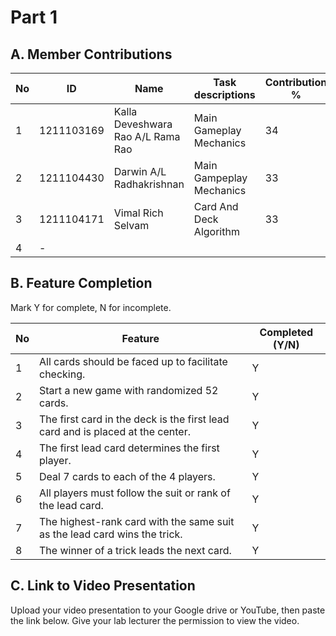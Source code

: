 # Part 1

## A. Member Contributions

No | ID         | Name | Task descriptions | Contribution %
-- | ---------- | ---- | ----------------- | --------------
1  | 1211103169 | Kalla Deveshwara Rao A/L Rama Rao | Main Gameplay Mechanics                 | 34
2  | 1211104430 | Darwin A/L Radhakrishnan |  Main Gampeplay Mechanics                  | 33
3  | 1211104171 | Vimal Rich Selvam |  Card And Deck Algorithm                | 33
4  |     -      |      |                   |


## B. Feature Completion

Mark Y for complete, N for incomplete.

No | Feature                                                                         | Completed (Y/N)
-- | ------------------------------------------------------------------------------- | ---------------
1  | All cards should be faced up to facilitate checking.                            |          Y
2  | Start a new game with randomized 52 cards.                                      |          Y
3  | The first card in the deck is the first lead card and is placed at the center.  |          Y
4  | The first lead card determines the first player.                                |          Y
5  | Deal 7 cards to each of the 4 players.                                          |          Y
6  | All players must follow the suit or rank of the lead card.                      |          Y
7  | The highest-rank card with the same suit as the lead card wins the trick.       |          Y
8  | The winner of a trick leads the next card.                                      |          Y

## C. Link to Video Presentation

Upload your video presentation to your Google drive or YouTube, then paste the link below. Give your lab lecturer the permission to view the video.



